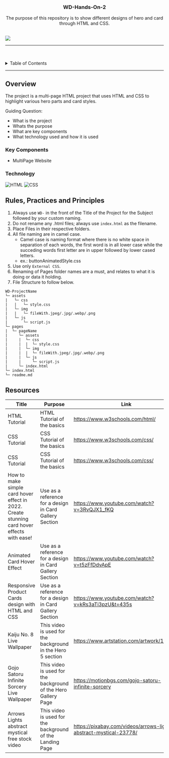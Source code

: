 <a name="readme-top">

<br/>

<br />
<div align="center">
  <a href="https://github.com/JohnbrylleCol2004/">
  <!-- TODO: If you want to add logo or banner you can add it here -->
  </a>
<!-- TODO: Change Title to the name of the title of your Project -->
  <h3 align="center">WD-Hands-On-2</h3>
</div>
<!-- TODO: Make a short description -->
<div align="center">
  The purpose of this repository is to show different designs of hero and card through HTML and CSS.
</div>

<br />

<!-- TODO: Change the zyx-0314 into your github username  -->
<!-- TODO: Change the WD-Template-Project into the same name of your folder -->
![](https://visit-counter.vercel.app/counter.png?page=JohnbrylleCol2004/WD-Hands-On-2)

---

<br />
<br />

<!-- TODO: If you want to add more layers for your readme -->
<details>
  <summary>Table of Contents</summary>
  <ol>
    <li>
      <a href="#overview">Overview</a>
      <ol>
        <li>
          <a href="#key-components">Key Components</a>
        </li>
        <li>
          <a href="#technology">Technology</a>
        </li>
      </ol>
    </li>
    <li>
      <a href="#rule,-practices-and-principles">Rules, Practices and Principles</a>
    </li>
    <li>
      <a href="#resources">Resources</a>
    </li>
  </ol>
</details>

---

## Overview

<!-- TODO: To be changed -->
<!-- The following are just sample -->
The project is a multi-page HTML project that uses HTML and CSS to highlight various hero parts and card styles.

Guiding Question:
- What is the project
- Whats the purpose
- What are key components
- What technology used and how it is used

### Key Components
<!-- TODO: List of Key Components -->
<!-- The following are just sample -->
- MultiPage Website
### Technology
<!-- TODO: List of Technology Used -->
![HTML](https://img.shields.io/badge/HTML-E34F26?style=for-the-badge&logo=html5&logoColor=white)
![CSS](https://img.shields.io/badge/CSS-1572B6?style=for-the-badge&logo=css3&logoColor=white)

## Rules, Practices and Principles
1. Always use `WD-` in the front of the Title of the Project for the Subject followed by your custom naming.
2. Do not rename any .html files; always use `index.html` as the filename.
3. Place Files in their respective folders.
4. All file naming are in camel case.
   - Camel case is naming format where there is no white space in separation of each words, the first word is in all lower case while the succeding words first letter are in upper followed by lower cased letters.
   - ex.: buttonAnimatedStyle.css
5. Use only `External CSS`.
6. Renaming of Pages folder names are a must, and relates to what it is doing or data it holding.
7. File Structure to follow below.

```
WD-ProjectName
└─ assets
|   └─ css
|   |   └─ style.css
|   └─ img
|   |   └─ fileWith.jpeg/.jpg/.webp/.png
|   └─ js
|       └─ script.js
└─ pages
|  └─ pageName
|     └─ assets
|     |  └─ css
|     |  |  └─ style.css
|     |  └─ img
|     |  |  └─ fileWith.jpeg/.jpg/.webp/.png
|     |  └─ js
|     |     └─ script.js
|     └─ index.html
└─ index.html
└─ readme.md
```

## Resources

<!-- TODO: Add References -->
| Title | Purpose | Link |
|-|-|-|
| HTML Tutorial | HTML Tutorial of the basics | https://www.w3schools.com/html/ |
|CSS Tutorial|CSS Tutorial of the basics|https://www.w3schools.com/css/|
|CSS Tutorial|CSS Tutorial of the basics|https://www.w3schools.com/css/|
|How to make simple card hover effect in 2022. Create stunning card hover effects with ease!|Use as a reference for a design in Card Gallery Section|https://www.youtube.com/watch?v=3RvQJX1_fKQ|
|Animated Card Hover Effect|Use as a reference for a design in Card Gallery Section|https://www.youtube.com/watch?v=t5zFfDdvApE|
|Responsive Product Cards design with HTML and CSS|Use as a reference for a design in Card Gallery Section|https://www.youtube.com/watch?v=kRs3aTi3pzU&t=435s|
|Kaiju No. 8 Live Wallpaper|This video is used for the background in the Hero 5 section|https://www.artstation.com/artwork/18yKvK|
|Gojo Satoru Infinite Sorcery Live Wallpaper|This video is used for the background of the Hero Gallery Page|https://motionbgs.com/gojo-satoru-infinite-sorcery|
|Arrows Lights abstract mystical free stock video|This video is used for the background of the Landing Page|https://pixabay.com/videos/arrows-lights-abstract-mystical-23778/|


